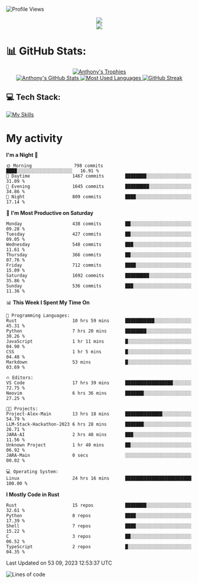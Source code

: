 
![Profile Views](https://komarev.com/ghpvc/?username=anthonymichaeltdm&label=Profile%20views&color=0e75b6&style=flat)

<!--profile banner-->
<div align="center">
  <img src="https://svg-banners.vercel.app/api?type=typeWriter&text1=Anthony%20Rubick&width=800&height=150" />
</div>

<!--profile views-->
<div align="center">
  <a href="https://u8views.com/github/AnthonyMichaelTDM">
    <img src="https://u8views.com/api/v1/github/profiles/68485672/views/day-week-month-total-count.svg">
  </a>
</div>

# 📊 GitHub Stats:

<!--trophies https://github.com/ryo-ma/github-profile-trophy -->
<div align="center"> 
  <a href="https://github.com/ryo-ma/github-profile-trophy">
    <picture>
      <source
        srcset="https://github-profile-trophy.vercel.app/?username=anthonymichaeltdm&theme=gitdimmed&no-frame=true&no-bg=true&column=-1"
        media="(prefers-color-scheme: dark)"
      />
      <source
        srcset="https://github-profile-trophy.vercel.app/?username=anthonymichaeltdm&theme=_____&no-frame=true&no-bg=true&column=-1"
        media="(prefers-color-scheme: light), (prefers-color-scheme: no-preference)"
      />
      <img src="https://github-profile-trophy.vercel.app/?username=anthonymichaeltdm&theme=gitdimmed&no-frame=true&no-bg=true&column=-1" alt="Anthony's Trophies" />
    </picture>
  </a>
</div>

<div align="center">
  <a href="https://github.com/anuraghazra/github-readme-stats">
    <picture>
      <source
        srcset="https://github-readme-stats.vercel.app/api?username=anthonymichaeltdm&show_icons=true&locale=en&theme=github_dark_dimmed&count_private=true&hide_border=true&include_all_commits=true"
        media="(prefers-color-scheme: dark)"
      />
      <source
        srcset="https://github-readme-stats.vercel.app/api?username=anthonymichaeltdm&show_icons=true&locale=en&theme=___&count_private=true&hide_border=true&include_all_commits=true"
        media="(prefers-color-scheme: light), (prefers-color-scheme: no-preference)"
      />
      <img src="https://github-readme-stats.vercel.app/api?username=anthonymichaeltdm&show_icons=true&locale=en&theme=github_dark_dimmed&count_private=true&hide_border=true&include_all_commits=true" alt="Anthony's GitHub Stats" />
    </picture>
  </a>
  
  <!--most used languages-->
  <a href="https://github.com/anuraghazra/github-readme-stats">
    <picture>
      <source
        srcset="https://github-readme-stats.vercel.app/api/top-langs?username=anthonymichaeltdm&show_icons=true&locale=en&layout=compact&theme=github_dark_dimmed&langs_count=8&count_private=true&size_weight=0.5&count_weight=0.5&hide_border=true"
        media="(prefers-color-scheme: dark)"
      />
      <source
        srcset="https://github-readme-stats.vercel.app/api/top-langs?username=anthonymichaeltdm&show_icons=true&locale=en&layout=compact&theme=____&langs_count=8&count_private=true&size_weight=0.5&count_weight=0.5&hide_border=true"
        media="(prefers-color-scheme: light), (prefers-color-scheme: no-preference)"
      />
      <img src="https://github-readme-stats.vercel.app/api/top-langs?username=anthonymichaeltdm&show_icons=true&locale=en&layout=compact&theme=github_dark_dimmed&langs_count=8&count_private=true&size_weight=0.5&count_weight=0.5&hide_border=true" alt="Most Used Languages" />
    </picture>
  </a>
  
  <!--streak https://git.io/streak-stats -->
  <a href="https://git.io/streak-stats">
    <picture>
      <source
        srcset="https://streak-stats.demolab.com?user=AnthonyMichaelTDM&theme=one-dark-pro&hide_border=true"
        media="(prefers-color-scheme: dark)"
      />
      <source
        srcset="https://streak-stats.demolab.com?user=AnthonyMichaelTDM&theme=_____&hide_border=true"
        media="(prefers-color-scheme: light), (prefers-color-scheme: no-preference)"
      />
      <img src="https://streak-stats.demolab.com?user=AnthonyMichaelTDM&theme=one-dark-pro&hide_border=true" alt="GitHub Streak" />
    </picture>
  </a>
</div>

<!--favorite languages and tools, and most used langs-->
## 💻 Tech Stack:

[![My Skills](https://skillicons.dev/icons?i=rust,actix,aws,github,githubactions,git,linux,bash,cpp,docker,java,latex,md,neovim,postgres,py,regex,vscode&theme=dark&perline=6)](https://skillicons.dev#gh-dark-mode-only)

# My activity

<!--START_SECTION:activity-->

<!--END_SECTION:activity-->

<!-- weekly activity https://github.com/AnthonyMichaelTDM/waka-readme-stats -->
<!--START_SECTION:waka-->
**I'm a Night 🦉** 

```text
🌞 Morning                798 commits         ████░░░░░░░░░░░░░░░░░░░░░   16.91 % 
🌆 Daytime                1467 commits        ████████░░░░░░░░░░░░░░░░░   31.09 % 
🌃 Evening                1645 commits        █████████░░░░░░░░░░░░░░░░   34.86 % 
🌙 Night                  809 commits         ████░░░░░░░░░░░░░░░░░░░░░   17.14 % 
```
📅 **I'm Most Productive on Saturday** 

```text
Monday                   438 commits         ██░░░░░░░░░░░░░░░░░░░░░░░   09.28 % 
Tuesday                  427 commits         ██░░░░░░░░░░░░░░░░░░░░░░░   09.05 % 
Wednesday                548 commits         ███░░░░░░░░░░░░░░░░░░░░░░   11.61 % 
Thursday                 366 commits         ██░░░░░░░░░░░░░░░░░░░░░░░   07.76 % 
Friday                   712 commits         ████░░░░░░░░░░░░░░░░░░░░░   15.09 % 
Saturday                 1692 commits        █████████░░░░░░░░░░░░░░░░   35.86 % 
Sunday                   536 commits         ███░░░░░░░░░░░░░░░░░░░░░░   11.36 % 
```


📊 **This Week I Spent My Time On** 

```text
💬 Programming Languages: 
Rust                     10 hrs 59 mins      ███████████░░░░░░░░░░░░░░   45.31 % 
Python                   7 hrs 20 mins       ████████░░░░░░░░░░░░░░░░░   30.26 % 
JavaScript               1 hr 11 mins        █░░░░░░░░░░░░░░░░░░░░░░░░   04.90 % 
CSS                      1 hr 5 mins         █░░░░░░░░░░░░░░░░░░░░░░░░   04.48 % 
Markdown                 53 mins             █░░░░░░░░░░░░░░░░░░░░░░░░   03.69 % 

🔥 Editors: 
VS Code                  17 hrs 39 mins      ██████████████████░░░░░░░   72.75 % 
Neovim                   6 hrs 36 mins       ███████░░░░░░░░░░░░░░░░░░   27.25 % 

🐱‍💻 Projects: 
Project-Alex-Main        13 hrs 18 mins      ██████████████░░░░░░░░░░░   54.79 % 
LLM-Stack-Hackathon-2023 6 hrs 28 mins       ███████░░░░░░░░░░░░░░░░░░   26.71 % 
JARA-AI                  2 hrs 48 mins       ███░░░░░░░░░░░░░░░░░░░░░░   11.56 % 
Unknown Project          1 hr 40 mins        ██░░░░░░░░░░░░░░░░░░░░░░░   06.92 % 
JARA-Main                0 secs              ░░░░░░░░░░░░░░░░░░░░░░░░░   00.02 % 

💻 Operating System: 
Linux                    24 hrs 16 mins      █████████████████████████   100.00 % 
```

**I Mostly Code in Rust** 

```text
Rust                     15 repos            ████████░░░░░░░░░░░░░░░░░   32.61 % 
Python                   8 repos             ████░░░░░░░░░░░░░░░░░░░░░   17.39 % 
Shell                    7 repos             ████░░░░░░░░░░░░░░░░░░░░░   15.22 % 
C                        3 repos             ██░░░░░░░░░░░░░░░░░░░░░░░   06.52 % 
TypeScript               2 repos             █░░░░░░░░░░░░░░░░░░░░░░░░   04.35 % 
```




 Last Updated on 53 09, 2023 12:53:37 UTC
<!--END_SECTION:waka-->

<!--START_SECTION:loc-->
![Lines of code](https://img.shields.io/badge/From%20Hello%20World%20I%27ve%20Written-12.0%20million%20lines%20of%20code-blue)


<!--END_SECTION:loc-->
